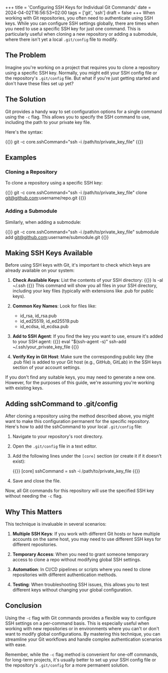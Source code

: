 +++
title = 'Configuring SSH Keys for Individual Git Commands'
date = 2024-04-02T16:56:53+02:00
tags = ['git', 'ssh']
draft = false
+++
When working with Git repositories, you often need to authenticate using SSH keys. While you can configure SSH settings globally, there are times when you need to use a specific SSH key for just one command. This is particularly useful when cloning a new repository or adding a submodule, where there isn't yet a local `.git/config` file to modify.
<!--more-->
## The Problem

Imagine you're working on a project that requires you to clone a repository using a specific SSH key. Normally, you might edit your SSH config file or the repository's `.git/config` file. But what if you're just getting started and don't have these files set up yet?

## The Solution

Git provides a handy way to set configuration options for a single command using the `-c` flag. This allows you to specify the SSH command to use, including the path to your private key file.

Here's the syntax:

{{<highlight bash>}}
git -c core.sshCommand="ssh -i /path/to/private_key_file" <git command>
{{</highlight>}}

## Examples

### Cloning a Repository

To clone a repository using a specific SSH key:

{{<highlight bash>}}
git -c core.sshCommand="ssh -i /path/to/private_key_file" clone git@github.com:username/repo.git
{{</highlight>}}

### Adding a Submodule

Similarly, when adding a submodule:

{{<highlight bash>}}
git -c core.sshCommand="ssh -i /path/to/private_key_file" submodule add git@github.com:username/submodule.git
{{</highlight>}}

## Making SSH Keys Available

Before using SSH keys with Git, it's important to check which keys are already available on your system:

1. **Check Available Keys**: List the contents of your SSH directory:
   {{<highlight bash>}}
   ls -al ~/.ssh
   {{</highlight>}}
   This command will show you all files in your SSH directory, including your key files (typically with extensions like .pub for public keys).

2. **Common Key Names**: Look for files like:
   - id_rsa, id_rsa.pub
   - id_ed25519, id_ed25519.pub
   - id_ecdsa, id_ecdsa.pub

3. **Add to SSH Agent**: If you find the key you want to use, ensure it's added to your SSH agent:
   {{<highlight bash>}}
   eval "$(ssh-agent -s)"
   ssh-add ~/.ssh/your_private_key_file
   {{</highlight>}}

4. **Verify Key in Git Host**: Make sure the corresponding public key (the .pub file) is added to your Git host (e.g., GitHub, GitLab) in the SSH keys section of your account settings.

If you don't find any suitable keys, you may need to generate a new one. However, for the purposes of this guide, we're assuming you're working with existing keys.

## Adding sshCommand to .git/config

After cloning a repository using the method described above, you might want to make this configuration permanent for the specific repository. Here's how to add the sshCommand to your local `.git/config` file:

1. Navigate to your repository's root directory.

2. Open the `.git/config` file in a text editor.

3. Add the following lines under the `[core]` section (or create it if it doesn't exist):

   {{<highlight ini>}}
   [core]
       sshCommand = ssh -i /path/to/private_key_file
   {{</highlight>}}

4. Save and close the file.

Now, all Git commands for this repository will use the specified SSH key without needing the `-c` flag.

## Why This Matters

This technique is invaluable in several scenarios:

1. **Multiple SSH Keys**: If you work with different Git hosts or have multiple accounts on the same host, you may need to use different SSH keys for different repositories.

2. **Temporary Access**: When you need to grant someone temporary access to clone a repo without modifying global SSH settings.

3. **Automation**: In CI/CD pipelines or scripts where you need to clone repositories with different authentication methods.

4. **Testing**: When troubleshooting SSH issues, this allows you to test different keys without changing your global configuration.

## Conclusion

Using the `-c` flag with Git commands provides a flexible way to configure SSH settings on a per-command basis. This is especially useful when working with new repositories or in environments where you can't or don't want to modify global configurations. By mastering this technique, you can streamline your Git workflows and handle complex authentication scenarios with ease.

Remember, while the `-c` flag method is convenient for one-off commands, for long-term projects, it's usually better to set up your SSH config file or the repository's `.git/config` for a more permanent solution.
